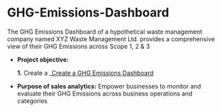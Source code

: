 # GHG-Emissions-Dashboard
The GHG Emissions Dashboard of a hypothetical waste management company named XYZ Waste Management Ltd. provides a comprehensive view of their GHG Emissions across Scope 1, 2 &amp; 3
- **Project objective:** 

    **1.** Create a _[Create a GHG Emissions Dashboard](https://github.com/singhshantanu53/Excel-Sales-Analytics/blob/main/Sales%20Analysis%20Report_AtliQ%20Hardwares.pdf)

- **Purpose of sales analytics:** Empower businesses to monitor and evaluate their GHG Emissions across business operations and categories
